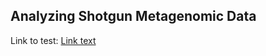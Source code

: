 ## Analyzing Shotgun Metagenomic Data

Link to test: [Link text](https://christineyanta.github.io/Metagenomics_Tutorial/test/)

